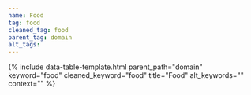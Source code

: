 ```yaml
---
name: Food
tag: food
cleaned_tag: food
parent_tag: domain
alt_tags: 
---
```


{% include data-table-template.html 
  parent_path="domain" 
  keyword="food" 
  cleaned_keyword="food" 
  title="Food"
  alt_keywords=""
  context=""
%}

